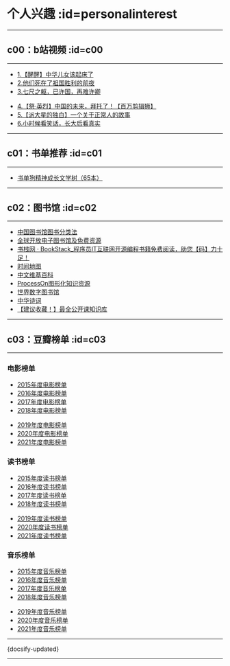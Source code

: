 # 个人兴趣 :id=personalinterest

---

## c00：b站视频 :id=c00

---
<!-- panels:start -->
<!-- div:left-panel -->
- [1.【醒醒】中华儿女该起床了](/personalinterest/c00/c00-0001.md)
- [2.他们死在了祖国胜利的前夜](/personalinterest/c00/c00-0002.md)
- [3.七尺之躯，已许国，再难许卿](/personalinterest/c00/c00-0003.md)
<!-- div:right-panel -->
- [4.【祭·英烈】中国的未来，拜托了！【百万剪辑狮】](/personalinterest/c00/c00-0004.md)
- [5.【派大星的独白】一个关于正常人的故事](/personalinterest/c00/c00-0005.md)
- [6.小时候看笑话，长大后看真实](/personalinterest/c00/c00-0006.md)
<!-- panels:end -->
---

## c01：书单推荐 :id=c01

---

- [书单狗精神成长文学树（65本）](/personalinterest/c01/c01-0001.md)

---

## c02：图书馆 :id=c02

---

- [中国图书馆图书分类法](/personalinterest/c02/c02-0001.md)
- [全球开放电子图书馆及免费资源](/personalinterest/c02/c02-0002.md)
- [书栈网 · BookStack_程序员IT互联网开源编程书籍免费阅读，助您【码】力十足！](https://www.bookstack.cn/)
- [时间地图](https://www.allhistory.com/map)
- [中文维基百科](https://www.wiki-wiki.top/)
- [ProcessOn图形化知识资源](https://www.processon.com/diagrams/new#template)
- [世界数字图书馆](https://www.wdl.org/zh/)
- [中华诗词](https://www.shi-ci.com/)
- [【建议收藏！】最全公开课知识库](https://docs.qq.com/sheet/DRU5MWHZCTHFGQnhM?tab=qb1sze)

---

## c03：豆瓣榜单 :id=c03

---
<!-- tabs:start -->
### **电影榜单**

<!-- panels:start -->
<!-- div:left-panel -->
- [2015年度电影榜单](https://movie.douban.com/annual/2015?source=navigation)
- [2016年度电影榜单](https://movie.douban.com/annual/2016?source=navigation)
- [2017年度电影榜单](https://movie.douban.com/annual/2017?source=navigation)
- [2018年度电影榜单](https://movie.douban.com/annual/2018?source=navigation)
<!-- div:right-panel -->
- [2019年度电影榜单](https://movie.douban.com/annual/2019?source=navigation)
- [2020年度电影榜单](https://movie.douban.com/annual/2020?source=navigation)
- [2021年度电影榜单](https://movie.douban.com/annual/2021?source=navigation)
<!-- panels:end -->

### **读书榜单**

<!-- panels:start -->
<!-- div:left-panel -->
- [2015年度读书榜单](https://book.douban.com/annual/2015?source=navigation)
- [2016年度读书榜单](https://book.douban.com/annual/2016?source=navigation)
- [2017年度读书榜单](https://book.douban.com/annual/2017?source=navigation)
- [2018年度读书榜单](https://book.douban.com/annual/2018?source=navigation)
<!-- div:right-panel -->
- [2019年度读书榜单](https://book.douban.com/annual/2019?source=navigation)
- [2020年度读书榜单](https://book.douban.com/annual/2020?source=navigation)
- [2021年度读书榜单](https://book.douban.com/annual/2021?source=navigation)
<!-- panels:end -->

### **音乐榜单**

<!-- panels:start -->
<!-- div:left-panel -->
- [2015年度音乐榜单](https://music.douban.com/annual/2015?source=navigation)
- [2016年度音乐榜单](https://music.douban.com/annual/2016?source=navigation)
- [2017年度音乐榜单](https://music.douban.com/annual/2017?source=navigation)
- [2018年度音乐榜单](https://music.douban.com/annual/2018?source=navigation)
<!-- div:right-panel -->
- [2019年度音乐榜单](https://music.douban.com/annual/2019?source=navigation)
- [2020年度音乐榜单](https://music.douban.com/annual/2020?source=navigation)
- [2021年度音乐榜单](https://music.douban.com/annual/2021?source=navigation)
<!-- panels:end -->
<!-- tabs:end -->
---

<!-- 最近更新时间 -->
<last-update-time>{docsify-updated}</last-update-time>

---

<!-- 版权 -->
<copyright></copyright>
